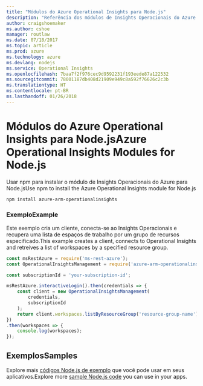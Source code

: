 ```yaml
---
title: "Módulos do Azure Operational Insights para Node.js"
description: "Referência dos módulos de Insights Operacionais do Azure para Node.js"
author: craigshoemaker
ms.author: cshoe
manager: routlaw
ms.date: 07/18/2017
ms.topic: article
ms.prod: azure
ms.technology: azure
ms.devlang: nodejs
ms.service: Operational Insights
ms.openlocfilehash: 7baa7f2f976cec9d9592231f193eede87a122532
ms.sourcegitcommit: 78001187db408d21909e949c8a592f76626c2c3b
ms.translationtype: HT
ms.contentlocale: pt-BR
ms.lasthandoff: 01/26/2018
---
```

# <a name="azure-operational-insights-modules-for-nodejs"></a><span data-ttu-id="26b1d-103">Módulos do Azure Operational Insights para Node.js</span><span class="sxs-lookup"><span data-stu-id="26b1d-103">Azure Operational Insights Modules for Node.js</span></span>

<span data-ttu-id="26b1d-104">Usar npm para instalar o módulo de Insights Operacionais do Azure para Node.js</span><span class="sxs-lookup"><span data-stu-id="26b1d-104">Use npm to install the Azure Operational Insights module for Node.js</span></span>

```bash
npm install azure-arm-operationalinsights
```

### <a name="example"></a><span data-ttu-id="26b1d-105">Exemplo</span><span class="sxs-lookup"><span data-stu-id="26b1d-105">Example</span></span> 

<span data-ttu-id="26b1d-106">Este exemplo cria um cliente, conecta-se ao Insights Operacionais e recupera uma lista de espaços de trabalho por um grupo de recursos especificado.</span><span class="sxs-lookup"><span data-stu-id="26b1d-106">This example creates a client, connects to Operational Insights and retreives a list of workspaces by a specified resource group.</span></span>

```javascript
const msRestAzure = require('ms-rest-azure');
const OperationalInsightsManagement = require('azure-arm-operationalinsights');

const subscriptionId = 'your-subscription-id';

msRestAzure.interactiveLogin().then(credentials => {
    const client = new OperationalInsightsManagement(
        credentials,
        subscriptionId
    );
    return client.workspaces.listByResourceGroup('resource-group-name');
})
.then(workspaces => {
    console.log(workspaces);
});
``` 

## <a name="samples"></a><span data-ttu-id="26b1d-107">Exemplos</span><span class="sxs-lookup"><span data-stu-id="26b1d-107">Samples</span></span>

<span data-ttu-id="26b1d-108">Explore mais [códigos Node.js de exemplo](https://azure.microsoft.com/resources/samples/?platform=nodejs) que você pode usar em seus aplicativos.</span><span class="sxs-lookup"><span data-stu-id="26b1d-108">Explore more [sample Node.js code](https://azure.microsoft.com/resources/samples/?platform=nodejs) you can use in your apps.</span></span>
